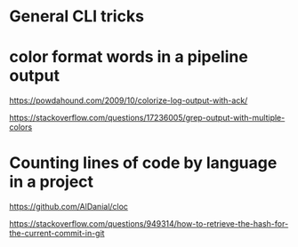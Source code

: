 # General CLI tricks

# color format words in a pipeline output

https://powdahound.com/2009/10/colorize-log-output-with-ack/

https://stackoverflow.com/questions/17236005/grep-output-with-multiple-colors

# Counting lines of code by language in a project

https://github.com/AlDanial/cloc

https://stackoverflow.com/questions/949314/how-to-retrieve-the-hash-for-the-current-commit-in-git
